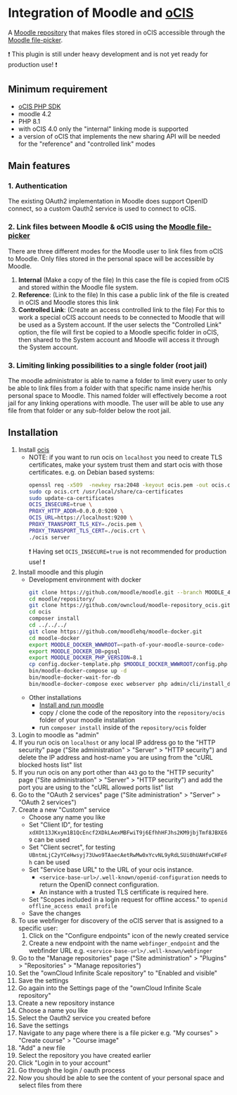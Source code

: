 # Integration of Moodle and [oCIS](https://doc.owncloud.com/ocis/next/)

A [Moodle repository](https://docs.moodle.org/402/en/Repositories) that makes files stored in oCIS accessible through the [Moodle file-picker](https://docs.moodle.org/402/en/File_picker).

:exclamation: This plugin is still under heavy development and is not yet ready for production use! :exclamation:

## Minimum requirement
- [oCIS PHP SDK](https://github.com/owncloud/ocis-php-sdk/)
- moodle 4.2
- PHP 8.1
- with oCIS 4.0 only the "internal" linking mode is supported
- a version of oCIS that implements the new sharing API will be needed for the "reference" and "controlled link" modes

## Main features

### 1. Authentication
The existing OAuth2 implementation in Moodle does support OpenID connect, so a custom Oauth2 service is used to connect to oCIS.

### 2. Link files between Moodle & oCIS using the [Moodle file-picker](https://docs.moodle.org/402/en/File_picker)

There are three different modes for the Moodle user to link files from oCIS to Moodle. Only files stored in the personal space will be accessible by Moodle.

1. **Internal** (Make a copy of the file)
   In this case the file is copied from oCIS and stored within the Moodle file system.
2. **Reference**: (Link to the file)
   In this case a public link of the file is created in oCIS and Moodle stores this link
3. **Controlled Link**: (Create an access controlled link to the file)
   For this to work a special oCIS account needs to be connected to Moodle that will be used as a System account. If the user selects the "Controlled Link" option, the file will first be copied to a Moodle specific folder in oCIS, then shared to the System account and Moodle will access it through the System account.

### 3. Limiting linking possibilities to a single folder (root jail)

The moodle administrator is able to name a folder to limit every user to only be able to link files from a folder with that specific name inside her/his personal space to Moodle. This named folder will effectively become a root jail for any linking operations with moodle. The user will be able to use any file from that folder or any sub-folder below the root jail.

## Installation

1. Install [ocis](https://doc.owncloud.com/ocis/next/quickguide/quickguide.html)
   - NOTE: if you want to run ocis on `localhost` you need to create TLS certificates, make your system trust them and start ocis with those certificates. e.g. on Debian based systems:
     ```bash
     openssl req -x509  -newkey rsa:2048 -keyout ocis.pem -out ocis.crt -nodes -days 365 -subj '/CN=localhost'
     sudo cp ocis.crt /usr/local/share/ca-certificates
     sudo update-ca-certificates
     OCIS_INSECURE=true \
     PROXY_HTTP_ADDR=0.0.0.0:9200 \
     OCIS_URL=https://localhost:9200 \
     PROXY_TRANSPORT_TLS_KEY=./ocis.pem \
     PROXY_TRANSPORT_TLS_CERT=./ocis.crt \
     ./ocis server
     ```
     :exclamation: Having set `OCIS_INSECURE=true` is not recommended for production use! :exclamation:
2. Install moodle and this plugin
   - Development environment with docker
     ```bash
     git clone https://github.com/moodle/moodle.git --branch MOODLE_402_STABLE --single-branch --depth=1
     cd moodle/repository/
     git clone https://github.com/owncloud/moodle-repository_ocis.git ocis
     cd ocis
     composer install
     cd ../../../
     git clone https://github.com/moodlehq/moodle-docker.git
     cd moodle-docker
     export MOODLE_DOCKER_WWWROOT=<path-of-your-moodle-source-code>
     export MOODLE_DOCKER_DB=pgsql
     export MOODLE_DOCKER_PHP_VERSION=8.1
     cp config.docker-template.php $MOODLE_DOCKER_WWWROOT/config.php
     bin/moodle-docker-compose up -d
     bin/moodle-docker-wait-for-db
     bin/moodle-docker-compose exec webserver php admin/cli/install_database.php --agree-license --fullname="Docker moodle" --shortname="docker_moodle" --summary="Docker moodle site" --adminpass="admin" --adminemail="admin@example.com"
     ```
   - Other installations
     - [Install and run moodle](https://docs.moodle.org/402/en/Installing_Moodle)
     - copy / clone the code of the repository into the `repository/ocis` folder of your moodle installation
     - run `composer install` inside of the `repository/ocis` folder
3. Login to moodle as "admin"
4. If you run ocis on `localhost` or any local IP address go to the "HTTP security" page ("Site administration" > "Server" > "HTTP security") and delete the IP address and host-name you are using from the "cURL blocked hosts list" list
5. If you run ocis on any port other than `443` go to the "HTTP security" page ("Site administration" > "Server" > "HTTP security") and add the port you are using to the "cURL allowed ports list" list
6. Go to the "OAuth 2 services" page ("Site administration" > "Server" > "OAuth 2 services")
7. Create a new "Custom" service
   - Choose any name you like
   - Set "Client ID", for testing `xdXOt13JKxym1B1QcEncf2XDkLAexMBFwiT9j6EfhhHFJhs2KM9jbjTmf8JBXE69` can be used
   - Set "Client secret", for testing `UBntmLjC2yYCeHwsyj73Uwo9TAaecAetRwMw0xYcvNL9yRdLSUi0hUAHfvCHFeFh` can be used
   - Set "Service base URL" to the URL of your ocis instance.
     - `<service-base-url>/.well-known/openid-configuration` needs to return the OpenID connect configuration.
     - An instance with a trusted TLS certificate is required here. 
   - Set "Scopes included in a login request for offline access." to `openid offline_access email profile`
   - Save the changes
8. To use webfinger for discovery of the oCIS server that is assigned to a specific user:
   1. Click on the "Configure endpoints" icon of the newly created service
   2. Create a new endpoint with the name `webfinger_endpoint` and the webfinder URL e.g. `<service-base-url>/.well-known/webfinger`
9. Go to the "Manage repositories" page ("Site administration" > "Plugins" > "Repositories" > "Manage repositories")
10. Set the "ownCloud Infinite Scale repository" to "Enabled and visible"
11. Save the settings
12. Go again into the Settings page of the "ownCloud Infinite Scale repository"
13. Create a new repository instance
14. Choose a name you like
15. Select the Oauth2 service you created before
16. Save the settings
17. Navigate to any page where there is a file picker e.g. "My courses" > "Create course" > "Course image"
18. "Add" a new file
19. Select the repository you have created earlier
20. Click "Login in to your account"
21. Go through the login / oauth process
22. Now you should be able to see the content of your personal space and select files from there

